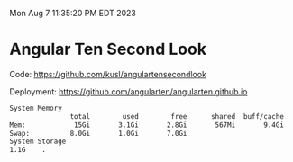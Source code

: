Mon Aug  7 11:35:20 PM EDT 2023

# Angular Ten Second Look

Code: https://github.com/kusl/angulartensecondlook

Deployment: https://github.com/angularten/angularten.github.io

```bash
System Memory
               total        used        free      shared  buff/cache   available
Mem:            15Gi       3.1Gi       2.8Gi       567Mi       9.4Gi        11Gi
Swap:          8.0Gi       1.0Gi       7.0Gi
System Storage
1.1G	.
```
```bash
